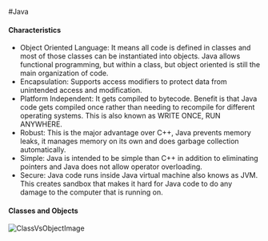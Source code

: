 #Java

#### Characteristics
* Object Oriented Language: It means all code is defined in classes and most
 of those classes can be instantiated into objects. Java allows functional
 programming, but within a class, but object oriented is still the main
 organization of code.
* Encapsulation: Supports access modifiers to protect data from unintended
 access and modification.
* Platform Independent: It gets compiled to bytecode. Benefit is that Java
code gets compiled once rather than needing to recompile for different
operating systems. This is also known as WRITE ONCE, RUN ANYWHERE.
* Robust: This is the major advantage over C++, Java prevents memory leaks,
it manages memory on its own and does garbage collection automatically.
* Simple: Java is intended to be simple than C++ in addition to eliminating
pointers and Java does not allow operator overloading.
* Secure: Java code runs inside Java virtual machine also knows as JVM.
This creates sandbox that makes it hard for Java code to do any damage to
  the computer that is running on.
  
#### Classes and Objects

![ClassVsObjectImage](https://github.com/franco148/Java-Exercises/blob/Java-Course-Basis/java-course-basis/src/org/avantica/course/class001/ClassVsObject.PNG)